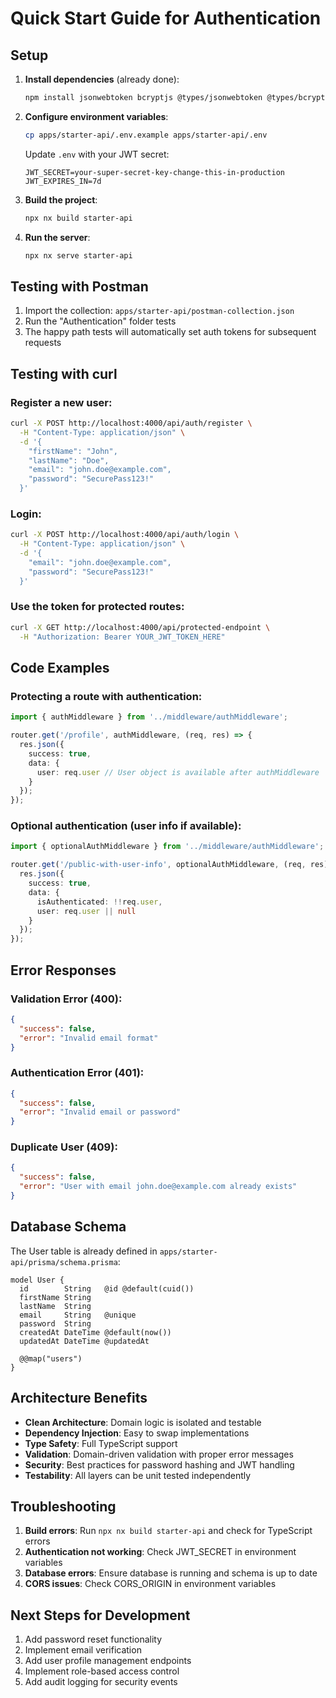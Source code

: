 # Quick Start Guide for Authentication

## Setup

1. **Install dependencies** (already done):
   ```bash
   npm install jsonwebtoken bcryptjs @types/jsonwebtoken @types/bcryptjs
   ```

2. **Configure environment variables**:
   ```bash
   cp apps/starter-api/.env.example apps/starter-api/.env
   ```
   Update `.env` with your JWT secret:
   ```
   JWT_SECRET=your-super-secret-key-change-this-in-production
   JWT_EXPIRES_IN=7d
   ```

3. **Build the project**:
   ```bash
   npx nx build starter-api
   ```

4. **Run the server**:
   ```bash
   npx nx serve starter-api
   ```

## Testing with Postman

1. Import the collection: `apps/starter-api/postman-collection.json`
2. Run the "Authentication" folder tests
3. The happy path tests will automatically set auth tokens for subsequent requests

## Testing with curl

### Register a new user:
```bash
curl -X POST http://localhost:4000/api/auth/register \
  -H "Content-Type: application/json" \
  -d '{
    "firstName": "John",
    "lastName": "Doe",
    "email": "john.doe@example.com",
    "password": "SecurePass123!"
  }'
```

### Login:
```bash
curl -X POST http://localhost:4000/api/auth/login \
  -H "Content-Type: application/json" \
  -d '{
    "email": "john.doe@example.com",
    "password": "SecurePass123!"
  }'
```

### Use the token for protected routes:
```bash
curl -X GET http://localhost:4000/api/protected-endpoint \
  -H "Authorization: Bearer YOUR_JWT_TOKEN_HERE"
```

## Code Examples

### Protecting a route with authentication:
```typescript
import { authMiddleware } from '../middleware/authMiddleware';

router.get('/profile', authMiddleware, (req, res) => {
  res.json({
    success: true,
    data: {
      user: req.user // User object is available after authMiddleware
    }
  });
});
```

### Optional authentication (user info if available):
```typescript
import { optionalAuthMiddleware } from '../middleware/authMiddleware';

router.get('/public-with-user-info', optionalAuthMiddleware, (req, res) => {
  res.json({
    success: true,
    data: {
      isAuthenticated: !!req.user,
      user: req.user || null
    }
  });
});
```

## Error Responses

### Validation Error (400):
```json
{
  "success": false,
  "error": "Invalid email format"
}
```

### Authentication Error (401):
```json
{
  "success": false,
  "error": "Invalid email or password"
}
```

### Duplicate User (409):
```json
{
  "success": false,
  "error": "User with email john.doe@example.com already exists"
}
```

## Database Schema

The User table is already defined in `apps/starter-api/prisma/schema.prisma`:
```prisma
model User {
  id        String   @id @default(cuid())
  firstName String
  lastName  String
  email     String   @unique
  password  String
  createdAt DateTime @default(now())
  updatedAt DateTime @updatedAt

  @@map("users")
}
```

## Architecture Benefits

- **Clean Architecture**: Domain logic is isolated and testable
- **Dependency Injection**: Easy to swap implementations
- **Type Safety**: Full TypeScript support
- **Validation**: Domain-driven validation with proper error messages
- **Security**: Best practices for password hashing and JWT handling
- **Testability**: All layers can be unit tested independently

## Troubleshooting

1. **Build errors**: Run `npx nx build starter-api` and check for TypeScript errors
2. **Authentication not working**: Check JWT_SECRET in environment variables
3. **Database errors**: Ensure database is running and schema is up to date
4. **CORS issues**: Check CORS_ORIGIN in environment variables

## Next Steps for Development

1. Add password reset functionality
2. Implement email verification
3. Add user profile management endpoints
4. Implement role-based access control
5. Add audit logging for security events